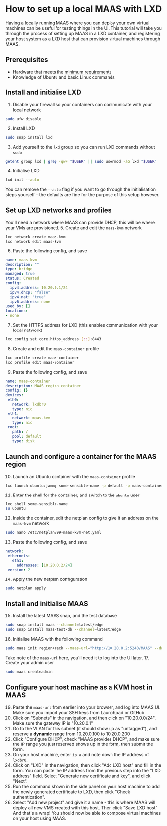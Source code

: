# How to set up a local MAAS with LXD
Having a locally running MAAS where you can deploy your own virtual machines can be useful for testing things in the UI. This tutorial will take you through the process of setting up MAAS in a LXD container, and registering your host system as a LXD host that can provision virtual machines through MAAS.

## Prerequisites
- Hardware that meets the [minimum requirements](https://maas.io/docs/reference-installation-requirements)
- Knowledge of Ubuntu and basic Linux commands

## Install and initialise LXD
1. Disable your firewall so your containers can communicate with your local network
```sh
sudo ufw disable
```
2. Install LXD
```sh
sudo snap install lxd
```
3. Add yourself to the `lxd` group so you can run LXD commands without `sudo`
```sh
getent group lxd | grep -qwF "$USER" || sudo usermod -aG lxd "$USER"
```
4. Initialise LXD 
```sh
lxd init --auto
```
   You can remove the `--auto` flag if you want to go through the initialisation steps yourself - the defaults are fine for the purpose of this setup however.

## Set up LXD networks and profiles
You'll need a network where MAAS can provide DHCP, this will be where your VMs are provisioned.
5. Create and edit the `maas-kvm` network
```sh
lxc network create maas-kvm
lxc network edit maas-kvm
```
6. Paste the following config, and save
```yaml
name: maas-kvm
description: ""
type: bridge
managed: true
status: Created
config:
  ipv4.address: 10.20.0.1/24
  ipv4.dhcp: "false"
  ipv4.nat: "true"
  ipv6.address: none
used_by: []
locations:
- none
```
7. Set the HTTPS address for LXD (this enables communication with your local network)
```sh
lxc config set core.https_address [::]:8443
```
8. Create and edit the `maas-container` profile
```sh
lxc profile create maas-container
lxc profile edit maas-container
```
9. Paste the following config, and save
```yaml
name: maas-container  
description: MAAS region container  
config: {}  
devices:  
 eth0:  
   network: lxdbr0  
   type: nic  
 eth1:  
   network: maas-kvm  
   type: nic  
 root:  
   path: /  
   pool: default  
   type: disk
```

## Launch and configure a container for the MAAS region
10. Launch an Ubuntu container with the `maas-container` profile
```sh
lxc launch ubuntu:jammy some-sensible-name -p default -p maas-container
```
11. Enter the shell for the container, and switch to the `ubuntu` user
```sh
lxc shell some-sensible-name
su ubuntu
```
12. Inside the container, edit the netplan config to give it an address on the `maas-kvm` network
```sh
sudo nano /etc/netplan/99-maas-kvm-net.yaml
```
13. Paste the following config, and save
```yaml
network:     
 ethernets:    
   eth1:    
     addresses: [10.20.0.2/24]  
 version: 2
```
14. Apply the new netplan configuration
```sh
sudo netplan apply
```
## Install and initialise MAAS
15. Install the latest MAAS snap, and the test database
```sh
sudo snap install maas --channel=latest/edge
sudo snap install maas-test-db --channel=latest/edge
```
16. Initialise MAAS with the following command 
```sh
sudo maas init region+rack --maas-url="http://10.20.0.2:5240/MAAS" --database-uri maas-test-db:///
```
Take note of the `maas-url` here, you'll need it to log into the UI later.
17. Create your admin user
```sh
sudo maas createadmin
```

## Configure your host machine as a KVM host in MAAS
19. Paste the `maas-url` from earlier into your browser, and log into MAAS UI. Make sure you import your SSH keys from Launchpad or GitHub
20. Click on "Subnets" in the navigation, and then click on "10.20.0.0/24". Make sure the gateway IP is "10.20.0.1"
21. Go to the VLAN for this subnet (it should show up as "untagged"), and reserve a **dynamic** range from 10.20.0.100 to 10.20.0.200
22. Click "Configure DHCP", check "MAAS provides DHCP", and make sure the IP range you just reserved shows up in the form, then submit the form.
23. On your host machine, enter `ip a` and note down the IP address of `lxdbr0`.
24. Click on "LXD" in the navigation, then click "Add LXD host" and fill in the form. You can paste the IP address from the previous step into the "LXD address" field. Select "Generate new certificate and key", and click "Next".
25. Run the command shown in the side panel on your host machine to add the newly generated certificate to LXD, then click "Check authentication".
26. Select "Add new project" and give it a name - this is where MAAS will deploy all new VMS created with this host. Then click "Save LXD host"
And that's a wrap! You should now be able to compose virtual machines on your host using MAAS. 